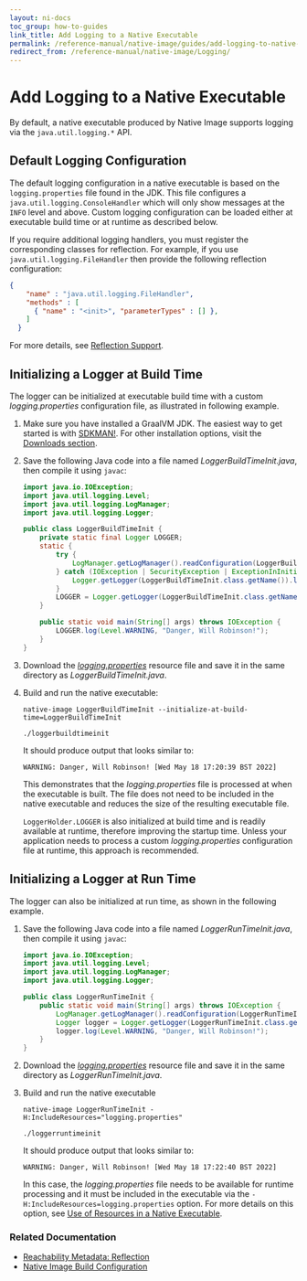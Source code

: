 ```yaml
---
layout: ni-docs
toc_group: how-to-guides
link_title: Add Logging to a Native Executable
permalink: /reference-manual/native-image/guides/add-logging-to-native-executable/
redirect_from: /reference-manual/native-image/Logging/
---
```


# Add Logging to a Native Executable

By default, a native executable produced by Native Image supports logging via the `java.util.logging.*` API.

## Default Logging Configuration

The default logging configuration in a native executable is based on the `logging.properties` file found in the JDK.
This file configures a `java.util.logging.ConsoleHandler` which will only show messages at the `INFO` level and above.
Custom logging configuration can be loaded either at executable build time or at runtime as described below.

If you require additional logging handlers, you must register the corresponding classes for reflection.
For example, if you use `java.util.logging.FileHandler` then provide the following reflection configuration:
```json
{
    "name" : "java.util.logging.FileHandler",
    "methods" : [
      { "name" : "<init>", "parameterTypes" : [] },
    ]
  }
```
For more details, see [Reflection Support](../Reflection.md).

## Initializing a Logger at Build Time

The logger can be initialized at executable build time with a custom _logging.properties_ configuration file, as illustrated in following example.

1. Make sure you have installed a GraalVM JDK.
The easiest way to get started is with [SDKMAN!](https://sdkman.io/jdks#graal).
For other installation options, visit the [Downloads section](https://www.graalvm.org/downloads/).

2. Save the following Java code into a file named _LoggerBuildTimeInit.java_, then compile it using `javac`:
    ```java
    import java.io.IOException;
    import java.util.logging.Level;
    import java.util.logging.LogManager;
    import java.util.logging.Logger;

    public class LoggerBuildTimeInit {
        private static final Logger LOGGER;
        static {
            try {
                LogManager.getLogManager().readConfiguration(LoggerBuildTimeInit.class.getResourceAsStream("/logging.properties"));
            } catch (IOException | SecurityException | ExceptionInInitializerError ex) {
                Logger.getLogger(LoggerBuildTimeInit.class.getName()).log(Level.SEVERE, "Failed to read logging.properties file", ex);
            }
            LOGGER = Logger.getLogger(LoggerBuildTimeInit.class.getName());
        }

        public static void main(String[] args) throws IOException {
            LOGGER.log(Level.WARNING, "Danger, Will Robinson!");
        }
    } 
    ```

3. Download the [_logging.properties_](../assets/logging.properties) resource file and save it in the same directory as _LoggerBuildTimeInit.java_.

4. Build and run the native executable:
    ```shell
    native-image LoggerBuildTimeInit --initialize-at-build-time=LoggerBuildTimeInit
    ```
    ```shell
    ./loggerbuildtimeinit
    ```
    It should produce output that looks similar to:
    ```shell
    WARNING: Danger, Will Robinson! [Wed May 18 17:20:39 BST 2022]
    ```

    This demonstrates that the _logging.properties_ file is processed at when the executable is built.
    The file does not need to be included in the native executable and reduces the size of the resulting executable file.

   `LoggerHolder.LOGGER` is also initialized at build time and is readily available at runtime, therefore improving the startup time. 
   Unless your application needs to process a custom _logging.properties_ configuration file at runtime, this approach is recommended.

## Initializing a Logger at Run Time

The logger can also be initialized at run time, as shown in the following example.

1. Save the following Java code into a file named _LoggerRunTimeInit.java_, then compile it using `javac`:

    ```java
    import java.io.IOException;
    import java.util.logging.Level;
    import java.util.logging.LogManager;
    import java.util.logging.Logger;
    
    public class LoggerRunTimeInit {
        public static void main(String[] args) throws IOException {
            LogManager.getLogManager().readConfiguration(LoggerRunTimeInit.class.getResourceAsStream("/logging.properties"));
            Logger logger = Logger.getLogger(LoggerRunTimeInit.class.getName());
            logger.log(Level.WARNING, "Danger, Will Robinson!");
        }
    }
    ```

2. Download the [_logging.properties_](../assets/logging.properties) resource file and save it in the same directory as _LoggerRunTimeInit.java_.

3. Build and run the native executable
    ```shell
    native-image LoggerRunTimeInit -H:IncludeResources="logging.properties"
    ```
    ```shell
    ./loggerruntimeinit
    ```
    It should produce output that looks similar to:
    ```
    WARNING: Danger, Will Robinson! [Wed May 18 17:22:40 BST 2022]
    ```

    In this case, the _logging.properties_ file needs to be available for runtime processing and it must be included in the executable via the `-H:IncludeResources=logging.properties` option. For more details on this option, see [Use of Resources in a Native Executable](../Resources.md).

### Related Documentation

* [Reachability Metadata: Reflection](../ReachabilityMetadata.md#reflection)
* [Native Image Build Configuration](../BuildConfiguration.md)
